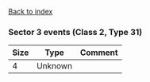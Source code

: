 [Back to index](index.md)

### Sector 3 events (Class 2, Type 31)

Size|Type|Comment
-|-|-
4|Unknown|
